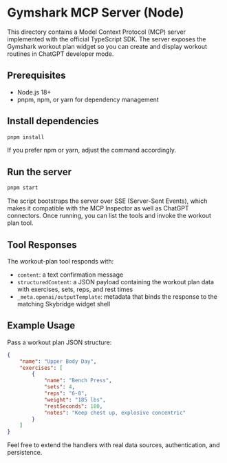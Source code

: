 # Gymshark MCP Server (Node)

This directory contains a Model Context Protocol (MCP) server implemented with the official TypeScript SDK. The server exposes the Gymshark workout plan widget so you can create and display workout routines in ChatGPT developer mode.

## Prerequisites

-   Node.js 18+
-   pnpm, npm, or yarn for dependency management

## Install dependencies

```bash
pnpm install
```

If you prefer npm or yarn, adjust the command accordingly.

## Run the server

```bash
pnpm start
```

The script bootstraps the server over SSE (Server-Sent Events), which makes it compatible with the MCP Inspector as well as ChatGPT connectors. Once running, you can list the tools and invoke the workout plan tool.

## Tool Responses

The workout-plan tool responds with:

-   `content`: a text confirmation message
-   `structuredContent`: a JSON payload containing the workout plan data with exercises, sets, reps, and rest times
-   `_meta.openai/outputTemplate`: metadata that binds the response to the matching Skybridge widget shell

## Example Usage

Pass a workout plan JSON structure:

```json
{
	"name": "Upper Body Day",
	"exercises": [
		{
			"name": "Bench Press",
			"sets": 4,
			"reps": "6-8",
			"weight": "185 lbs",
			"restSeconds": 180,
			"notes": "Keep chest up, explosive concentric"
		}
	]
}
```

Feel free to extend the handlers with real data sources, authentication, and persistence.
